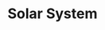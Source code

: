 ---
title: "Solar System"
hashtag: solar-system
orbits:
  - Milky Way
subdivision-of:
  - Local Interstellar Cloud
tags:
  - Astronomy
---